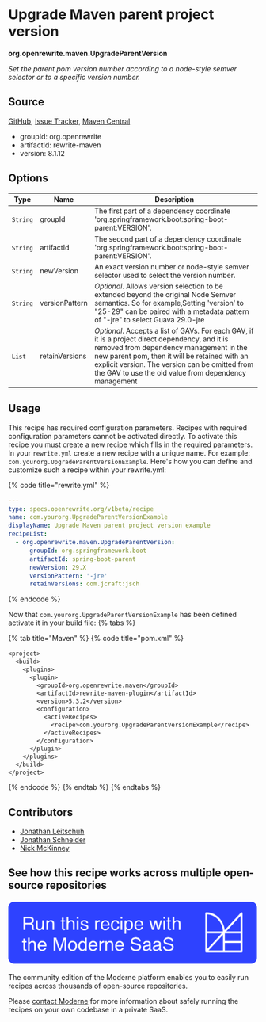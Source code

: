 # Upgrade Maven parent project version

**org.openrewrite.maven.UpgradeParentVersion**

_Set the parent pom version number according to a node-style semver selector or to a specific version number._

## Source

[GitHub](https://github.com/openrewrite/rewrite/blob/main/rewrite-maven/src/main/java/org/openrewrite/maven/UpgradeParentVersion.java), [Issue Tracker](https://github.com/openrewrite/rewrite/issues), [Maven Central](https://central.sonatype.com/artifact/org.openrewrite/rewrite-maven/8.1.12/jar)

* groupId: org.openrewrite
* artifactId: rewrite-maven
* version: 8.1.12

## Options

| Type | Name | Description |
| -- | -- | -- |
| `String` | groupId | The first part of a dependency coordinate 'org.springframework.boot:spring-boot-parent:VERSION'. |
| `String` | artifactId | The second part of a dependency coordinate 'org.springframework.boot:spring-boot-parent:VERSION'. |
| `String` | newVersion | An exact version number or node-style semver selector used to select the version number. |
| `String` | versionPattern | *Optional*. Allows version selection to be extended beyond the original Node Semver semantics. So for example,Setting 'version' to "25-29" can be paired with a metadata pattern of "-jre" to select Guava 29.0-jre |
| `List` | retainVersions | *Optional*. Accepts a list of GAVs. For each GAV, if it is a project direct dependency, and it is removed from dependency management in the new parent pom, then it will be retained with an explicit version. The version can be omitted from the GAV to use the old value from dependency management |


## Usage

This recipe has required configuration parameters. Recipes with required configuration parameters cannot be activated directly. To activate this recipe you must create a new recipe which fills in the required parameters. In your `rewrite.yml` create a new recipe with a unique name. For example: `com.yourorg.UpgradeParentVersionExample`.
Here's how you can define and customize such a recipe within your rewrite.yml:

{% code title="rewrite.yml" %}
```yaml
---
type: specs.openrewrite.org/v1beta/recipe
name: com.yourorg.UpgradeParentVersionExample
displayName: Upgrade Maven parent project version example
recipeList:
  - org.openrewrite.maven.UpgradeParentVersion:
      groupId: org.springframework.boot
      artifactId: spring-boot-parent
      newVersion: 29.X
      versionPattern: '-jre'
      retainVersions: com.jcraft:jsch
```
{% endcode %}

Now that `com.yourorg.UpgradeParentVersionExample` has been defined activate it in your build file:
{% tabs %}

{% tab title="Maven" %}
{% code title="pom.xml" %}
```markup
<project>
  <build>
    <plugins>
      <plugin>
        <groupId>org.openrewrite.maven</groupId>
        <artifactId>rewrite-maven-plugin</artifactId>
        <version>5.3.2</version>
        <configuration>
          <activeRecipes>
            <recipe>com.yourorg.UpgradeParentVersionExample</recipe>
          </activeRecipes>
        </configuration>
      </plugin>
    </plugins>
  </build>
</project>
```
{% endcode %}
{% endtab %}
{% endtabs %}

## Contributors
* [Jonathan Leitschuh](mailto:jonathan.leitschuh@gmail.com)
* [Jonathan Schneider](mailto:jkschneider@gmail.com)
* [Nick McKinney](mailto:mckinneynicholas@gmail.com)


## See how this recipe works across multiple open-source repositories

[![Moderne Link Image](/.gitbook/assets/ModerneRecipeButton.png)](https://app.moderne.io/recipes/org.openrewrite.maven.UpgradeParentVersion)

The community edition of the Moderne platform enables you to easily run recipes across thousands of open-source repositories.

Please [contact Moderne](https://moderne.io/product) for more information about safely running the recipes on your own codebase in a private SaaS.
